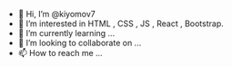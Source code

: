 - 👋 Hi, I’m @kiyomov7
- 👀 I’m interested in HTML , CSS , JS , React , Bootstrap.
- 🌱 I’m currently learning ...
- 💞️ I’m looking to collaborate on ...
- 📫 How to reach me ...

<!---
kiyomov7/kiyomov7 is a ✨ special ✨ repository because its `README.md` (this file) appears on your GitHub profile.
You can click the Preview link to take a look at your changes.
--->
